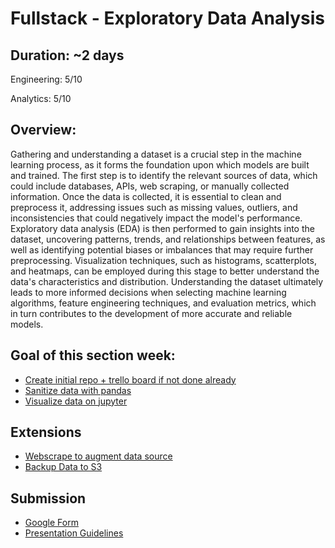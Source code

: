 # Fullstack - Exploratory Data Analysis

## Duration: ~2 days

Engineering: 5/10

Analytics: 5/10

## Overview: 

Gathering and understanding a dataset is a crucial step in the machine learning process, as it forms the foundation upon which models are built and trained. The first step is to identify the relevant sources of data, which could include databases, APIs, web scraping, or manually collected information. Once the data is collected, it is essential to clean and preprocess it, addressing issues such as missing values, outliers, and inconsistencies that could negatively impact the model's performance. Exploratory data analysis (EDA) is then performed to gain insights into the dataset, uncovering patterns, trends, and relationships between features, as well as identifying potential biases or imbalances that may require further preprocessing. Visualization techniques, such as histograms, scatterplots, and heatmaps, can be employed during this stage to better understand the data's characteristics and distribution. Understanding the dataset ultimately leads to more informed decisions when selecting machine learning algorithms, feature engineering techniques, and evaluation metrics, which in turn contributes to the development of more accurate and reliable models.

## Goal of this section week:

- [Create initial repo + trello board if not done already](https://github.com/CodesmithLLC/dsml-fullstack-getting-started)
- [Sanitize data with pandas](./sanitize-data.md)
- [Visualize data on jupyter](./visualization.md)

## Extensions
- [Webscrape to augment data source](./extensions/webscrape.md)
- [Backup Data to S3](./extensions/backup-in-s3.md)

## Submission

- [Google Form](https://forms.gle/knvHc3dYvihLeNvP7)
- [Presentation Guidelines](./presentation.md)

